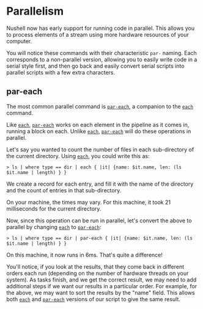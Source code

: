 # Parallelism

Nushell now has early support for running code in parallel. This allows you to process elements of a stream using more hardware resources of your computer.

You will notice these commands with their characteristic `par-` naming. Each corresponds to a non-parallel version, allowing you to easily write code in a serial style first, and then go back and easily convert serial scripts into parallel scripts with a few extra characters.

## par-each

The most common parallel command is [`par-each`](commands/par-each.md), a companion to the [`each`](commands/each.md) command.

Like [`each`](commands/each.md), [`par-each`](commands/par-each.md) works on each element in the pipeline as it comes in, running a block on each. Unlike [`each`](commands/each.md), [`par-each`](commands/par-each.md) will do these operations in parallel.

Let's say you wanted to count the number of files in each sub-directory of the current directory. Using [`each`](commands/each.md), you could write this as:

```
> ls | where type == dir | each { |it| {name: $it.name, len: (ls $it.name | length) } }
```

We create a record for each entry, and fill it with the name of the directory and the count of entries in that sub-directory.

On your machine, the times may vary. For this machine, it took 21 milliseconds for the current directory.

Now, since this operation can be run in parallel, let's convert the above to parallel by changing [`each`](commands/each.md) to [`par-each`](commands/par-each.md):

```
> ls | where type == dir | par-each { |it| {name: $it.name, len: (ls $it.name | length) } }
```

On this machine, it now runs in 6ms. That's quite a difference!

You'll notice, if you look at the results, that they come back in different orders each run (depending on the number of hardware threads on your system). As tasks finish, and we get the correct result, we may need to add additional steps if we want our results in a particular order. For example, for the above, we may want to sort the results by the "name" field. This allows both [`each`](commands/each.md) and [`par-each`](commands/par-each.md) versions of our script to give the same result.
